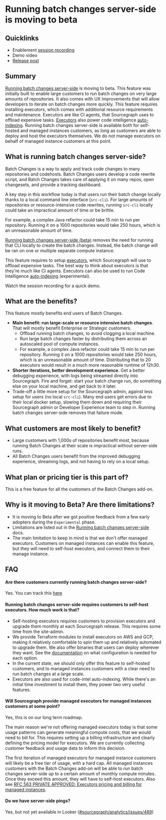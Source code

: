 # Running batch changes server-side is moving to beta

## Quicklinks

- Enablement [session recording](https://sourcegraph.zoom.us/rec/share/09fYEk1hCuhIbVDV2JC2RekqS8uR44y1BrN29lOOp89rlpjQoRlvWI4xgV-SNQys.ZBk8NYM-ZsU6rKDs)
- Demo video
- [Release post](https://github.com/sourcegraph/about/pull/5471)

## Summary

[Running batch changes server-side](https://docs.sourcegraph.com/batch_changes/explanations/server_side#limitations) is moving to beta. This feature was initially built to enable large customers to run batch changes on very large amounts of repositories. It also comes with UX improvements that will allow developers to iterate on batch changes more quickly. This feature requires installing executors, which comes with additional resource requirements and maintenance. Executors are like CI agents, that Sourcegraph uses to offload expensive tasks. [Executors](https://docs.sourcegraph.com/admin/executors) also power code intelligence [auto-indexing](https://docs.sourcegraph.com/code_intelligence/explanations/auto_indexing). Running batch changes server-side is available both for self-hosted and managed instances customers, as long as customers are able to deploy and host the executors themselves. We do not manage executors on behalf of managed instance customers at this point.

## What is running batch changes server-side?

Batch Changes is a way to apply and track code changes to many repositories and codehosts. Batch Changes users develop a code rewrite script, and Batch Changes takes care of applying it on many repos, open changesets, and provide a tracking dashboard.

A key step in this workflow today is that users run their batch change locally thanks to a local command line interface (`src-cli`). For large amounts of repositories or resource-intensive code rewrites, running `src-cli` locally could take an impractical amount of time or be brittle.

<object data="local-run.svg"></object>

For example, a complex Java refactor could take 15 min to run per repository. Running it on a 1000 repositories would take 250 hours, which is an unreasonable amount of time.

[Running batch changes server-side (beta)](https://docs.sourcegraph.com/batch_changes/explanations/server_side) removes the need for running that CLI locally to create the batch changes. Instead, the batch change will be ran on one or multiple separate compute instance.

<object data="server-side-run.svg"></object>

This feature requires to setup [executors](https://docs.sourcegraph.com/admin/executors), which Sourcegraph will use to offload expensive tasks. The best way to think about executors is that they're much like CI agents. Executors can also be used to run Code Intelligence [auto-indexing](https://docs.sourcegraph.com/code_intelligence/how-to/enable_auto_indexing) (experimental).

Watch the session recording for a quick demo.

## What are the benefits?

This feature mostly benefits end users of Batch Changes.

- **Main benefit: run large-scale or resource intensive batch changes**. That will mostly benefit Enterprise or Strategic customers.
  - Offload running batch changes, to avoid clogging a local machine.
  - Run large batch changes faster by distributing them across an autoscaled pool of compute instances.
  - For example, a complex Java refactor could take 15 min to run per repository. Running it on a 1000 repositories would take 250 hours, which is an unreasonable amount of time. Distributing that to 20 executors would result in a much more reasonable runtime of 12h30.
- **Shorter iterations, better development experience**. Get a better debugging experience, with logs being streamed directly into Sourcegraph. Fire and forget: start your batch change run, do something else on your local machine, and get back to it later.
- Trade-off a little more setup for the Sourcegraph admin, against less setup for users (no local `src-cli`). Many end users get errors due to their local docker setup, slowing them down and requiring their Sourcegraph admin or Developer Experience team to step in. Running batch changes server-side removes that failure mode.

## What customers are most likely to benefit?

- Large customers with 1,000s of repositories benefit most, because running Batch Changes at their scale is impractical without server-side runs.
- All Batch Changes users benefit from the improved debugging experience, streaming logs, and not having to rely on a local setup.

## What plan or pricing tier is this part of?

This is a free feature for all the customers of the Batch Changes add-on.

## Why is it moving to Beta? Are there limitations?

- It is moving to Beta after we got positive feedback from a few early adopters during the `Experimental` phase.
- Limitations are listed out in the [Running batch changes server-side](https://docs.sourcegraph.com/batch_changes/explanations/server_side#limitations) docs.
- The main limitation to keep in mind is that we don't offer managed executors. Customers on managed instances can enable this feature, but they will need to self-host executors, and connect them to their manage instance.

## FAQ

#### Are there customers currently running batch changes server-side?

Yes. You can track this [here](https://github.com/orgs/sourcegraph/projects/232)

#### Running batch changes server-side requires customers to self-host executors. How much work is that?

- Self-hosting executors requires customers to provision executors and upgrade them monthly at each Sourcegraph release. This requires some time from the site-admin.
- We provide Terraform modules to install executors on AWS and GCP, making it relatively comfortable to spin them up and relatively automated to upgrade them. We also offer binaries that users can deploy wherever they want. See the [documentation](https://docs.sourcegraph.com/admin/deploy_executors) on what configuration is needed for each option.
- In the current state, we should only offer this feature to self-hosted customers, and to managed instances customers with a clear need to run batch changes at a large scale.
- Executors are also used for code-intel auto-indexing. While there's an initial time investment to install them, they power two very useful features.

#### Will Sourcegraph provide managed executors for managed instances customers at some point?

Yes, this is on our long term roadmap.

The main reason we're not offering managed executors today is that some usage patterns can generate meaningful compute costs, that we would need to bill for. This requires setting up a billing infrastructure and clearly defining the pricing model for executors. We are currently collecting customer feedback and usage data to inform this decision.

The first iteration of managed executors for managed instance customers will likely be a free tier of usage, with a hard cap. All managed instances customers with the Batch Changes add-on will be able to run batch changes server-side up to a certain amount of monthly compute minutes. Once they exceed this amount, they will have to self-host executors. Also see [RFC 563 PRIVATE APPROVED: Executors pricing and billing for managed instances](https://docs.google.com/document/d/1g267ZD0veHKWDeM3GlzpwRGIRrAsDDIXt4Vh7vVvG18).

#### Do we have server-side pings?

Yes, but not yet available in Looker ([#sourcegraph/analytics/issues/489](https://github.com/sourcegraph/analytics/issues/489))
